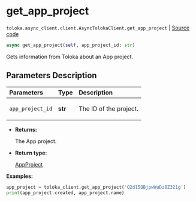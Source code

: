 # get_app_project
`toloka.async_client.client.AsyncTolokaClient.get_app_project` | [Source code](https://github.com/Toloka/toloka-kit/blob/v1.2.2/src/async_client/client.py#L0)

```python
async get_app_project(self, app_project_id: str)
```

Gets information from Toloka about an App project.

## Parameters Description

| Parameters | Type | Description |
| :----------| :----| :-----------|
`app_project_id`|**str**|<p>The ID of the project.</p>

* **Returns:**

  The App project.

* **Return type:**

  [AppProject](toloka.client.app.AppProject.md)

**Examples:**


```python
app_project = toloka_client.get_app_project('Q2d15QBjpwWuDz8Z321g')
print(app_project.created, app_project.name)
```
